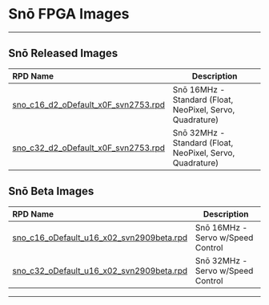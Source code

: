 # Snō FPGA Images
<hr>

## Snō Released Images

| RPD Name                                | Description     |
|:----------------------------------------|-----------------|
|[sno_c16_d2_oDefault_x0F_svn2753.rpd](https://github.com/AloriumTechnology/Alorium_FPGA_Images/blob/master/sno/sno_c16_d2_oDefault_x0F_svn2753.rpd) | Snō 16MHz - Standard (Float, NeoPixel, Servo, Quadrature) |
|[sno_c32_d2_oDefault_x0F_svn2753.rpd](https://github.com/AloriumTechnology/Alorium_FPGA_Images/blob/master/sno/sno_c32_d2_oDefault_x0F_svn2753.rpd) | Snō 32MHz - Standard (Float, NeoPixel, Servo, Quadrature) |

## Snō Beta Images

| RPD Name                                | Description     |
|:----------------------------------------|-----------------|
|[sno_c16_oDefault_u16_x02_svn2909beta.rpd](https://github.com/AloriumTechnology/XLR8BetaImages/blob/master/sno_c16_oDefault_u16_x02_svn2909beta.rpd) | Snō 16MHz - Servo w/Speed Control |
|[sno_c32_oDefault_u16_x02_svn2909beta.rpd](https://github.com/AloriumTechnology/XLR8BetaImages/blob/master/sno_c32_oDefault_u16_x02_svn2909beta.rpd) | Snō 32MHz - Servo w/Speed Control |


<hr>